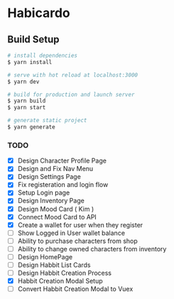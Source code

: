 # Habicardo

## Build Setup

```bash
# install dependencies
$ yarn install

# serve with hot reload at localhost:3000
$ yarn dev

# build for production and launch server
$ yarn build
$ yarn start

# generate static project
$ yarn generate
```

### TODO

- [x] Design Character Profile Page
- [x] Design and Fix Nav Menu
- [x] Design Settings Page
- [x] Fix registeration and login flow
- [x] Setup Login page
- [x] Design Inventory Page
- [x] Design Mood Card ( Kim )
- [x] Connect Mood Card to API
- [x] Create a wallet for user when they register
- [ ] Show Logged in User wallet balance
- [ ] Ability to purchase characters from shop
- [ ] Ability to change owned characters from inventory
- [ ] Design HomePage
- [ ] Design Habbit List Cards
- [ ] Design Habbit Creation Process
- [x] Habbit Creation Modal Setup
- [ ] Convert Habbit Creation Modal to Vuex
